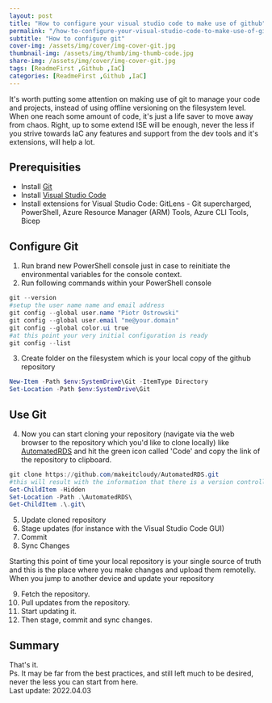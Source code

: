 ```yaml
---
layout: post
title: "How to configure your visual studio code to make use of github"
permalink: "/how-to-configure-your-visual-studio-code-to-make-use-of-github/"
subtitle: "How to configure git"
cover-img: /assets/img/cover/img-cover-git.jpg
thumbnail-img: /assets/img/thumb/img-thumb-code.jpg
share-img: /assets/img/cover/img-cover-git.jpg
tags: [ReadmeFirst ,Github ,IaC]
categories: [ReadmeFirst ,Github ,IaC]
---
```

It's worth putting some attention on making use of git to manage your code and projects, instead of using offline versioning on the filesystem level. When one reach some amount of code, it's just a life saver to move away from chaos. Right, up to some extend ISE will be enough, never the less if you strive towards IaC any features and support from the dev tools and it's extensions, will help a lot.
## Prerequisities
+ Install [Git](https://git-scm.com/downloads)
+ Install [Visual Studio Code](https://code.visualstudio.com/)
+ Install extensions for Visual Studio Code: GitLens - Git supercharged, PowerShell, Azure Resource Manager (ARM) Tools, Azure CLI Tools, Bicep
## Configure Git
1. Run brand new PowerShell console just in case to reinitiate the environmental variables for the console context.
2. Run following commands within your PowerShell console
```powershell
git --version
#setup the user name name and email address
git config --global user.name "Piotr Ostrowski"
git config --global user.email "me@your.domain"
git config --global color.ui true
#at this point your very initial configuration is ready
git config --list
```
3. Create folder on the filesystem which is your local copy of the github repository
```powershell
New-Item -Path $env:SystemDrive\Git -ItemType Directory
Set-Location -Path $env:SystemDrive\Git
```

## Use Git
4. Now you can start cloning your repository (navigate via the web browser to the repository which you'd like to clone locally) like [AutomatedRDS](https://github.com/makeitcloudy/AutomatedRDS) and hit the green icon called 'Code' and copy the link of the repository to clipboard.
```powershell
git clone https://github.com/makeitcloudy/AutomatedRDS.git
#this will result with the information that there is a version controlling within the folder you cloned
Get-ChildItem -Hidden
Set-Location -Path .\AutomatedRDS\
Get-ChildItem .\.git\
```
5. Update cloned repository
6. Stage updates (for instance with the Visual Studio Code GUI)
7. Commit
8. Sync Changes

Starting this point of time your local repository is your single source of truth and this is the place where you make changes and upload them remotelly. When you jump to another device and update your repository

9. Fetch the repository.
10. Pull updates from the repository.
11. Start updating it.
12. Then stage, commit and sync changes.

## Summary
That's it.<br>
Ps. It may be far from the best practices, and still left much to be desired, never the less you can start from here.<br>
Last update: 2022.04.03
